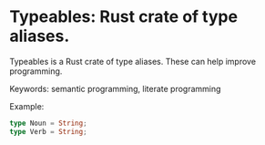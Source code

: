 # Typeables: Rust crate of type aliases. 

Typeables is a Rust crate of type aliases. These can help improve programming. 

Keywords: semantic programming, literate programming

Example:

```rust
type Noun = String;
type Verb = String;
```
